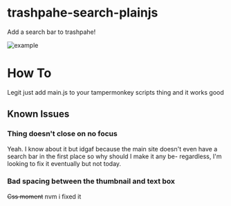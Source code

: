 # trashpahe-search-plainjs

Add a search bar to trashpahe!

![example](https://safe.ayo.icu/FUlECgZU.png)

# How To

Legit just add main.js to your tampermonkey scripts thing and it works good

## Known Issues

### Thing doesn't close on no focus

Yeah. I know about it but idgaf because the main site doesn't even have a search bar in the first place so why should I make it any be- regardless, I'm looking to fix it eventually but not today.

### Bad spacing between the thumbnail and text box

~~Css moment~~ nvm i fixed it
